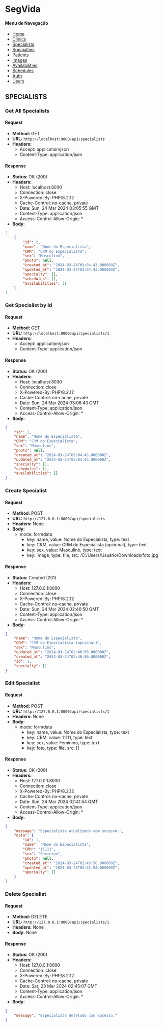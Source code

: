 # SegVida

#### Menu de Navegação

- [Home](https://github.com/allan-bismarck/segvida)
- [Clinics](https://github.com/allan-bismarck/segvida/blob/main/SEGVIDA%20DOCUMENTATION/Clinic%20Documentation.md)
- [Specialists](https://github.com/allan-bismarck/segvida/blob/main/SEGVIDA%20DOCUMENTATION/Specialist%20Documentation.md)
- [Specialties](https://github.com/allan-bismarck/segvida/blob/main/SEGVIDA%20DOCUMENTATION/Specialty%20Documentation.md)
- [Patients](https://github.com/allan-bismarck/segvida/blob/main/SEGVIDA%20DOCUMENTATION/Patient%20Documentation.md)
- [Images](https://github.com/allan-bismarck/segvida/blob/main/SEGVIDA%20DOCUMENTATION/Image%20Documentation.md)
- [Availabilities](https://github.com/allan-bismarck/segvida/blob/main/SEGVIDA%20DOCUMENTATION/Availability%20Documentation.md)
- [Schedules](https://github.com/allan-bismarck/segvida/blob/main/SEGVIDA%20DOCUMENTATION/Schedule%20Documentation.md)
- [Auth](https://github.com/allan-bismarck/segvida/blob/main/SEGVIDA%20DOCUMENTATION/Auth%20Documentation.md)
- [Users](https://github.com/allan-bismarck/segvida/blob/main/SEGVIDA%20DOCUMENTATION/User%20Documentation.md)

## SPECIALISTS

### Get All Specialists

#### Request
- **Method:** GET
- **URL:** `http://localhost:8000/api/specialists`
- **Headers:**
  - Accept: application/json
  - Content-Type: application/json

#### Response
- **Status:** OK (200)
- **Headers:**
  - Host: localhost:8000
  - Connection: close
  - X-Powered-By: PHP/8.2.12
  - Cache-Control: no-cache, private
  - Date: Sun, 24 Mar 2024 03:05:55 GMT
  - Content-Type: application/json
  - Access-Control-Allow-Origin: *
- **Body:**
```json
[
    {
        "id": 2,
        "name": "Nome do Especialista",
        "CRM": "CRM do Especialista",
        "sex": "Masculino",
        "photo": null,
        "created_at": "2024-03-24T03:04:43.000000Z",
        "updated_at": "2024-03-24T03:04:43.000000Z",
        "specialty": [],
        "schedules": [],
        "availabilities": []
    }
]

```

### Get Specialist by Id

#### Request
- **Method:** GET
- **URL:** `http://localhost:8000/api/specialists/1`
- **Headers:**
  - Accept: application/json
  - Content-Type: application/json

#### Response
- **Status:** OK (200)
- **Headers:**
  - Host: localhost:8000
  - Connection: close
  - X-Powered-By: PHP/8.2.12
  - Cache-Control: no-cache, private
  - Date: Sun, 24 Mar 2024 03:06:43 GMT
  - Content-Type: application/json
  - Access-Control-Allow-Origin: *
- **Body:**
```json
{
    "id": 2,
    "name": "Nome do Especialista",
    "CRM": "CRM do Especialista",
    "sex": "Masculino",
    "photo": null,
    "created_at": "2024-03-24T03:04:43.000000Z",
    "updated_at": "2024-03-24T03:04:43.000000Z",
    "specialty": [],
    "schedules": [],
    "availabilities": []
}

```

### Create Specialist

#### Request
- **Method:** POST
- **URL:** `http://127.0.0.1:8000/api/specialists`
- **Headers:** None
- **Body:**
  - mode: formdata
    - key: name, value: Nome do Especialista, type: text
    - key: CRM, value: CRM do Especialista (opcional), type: text
    - key: sex, value: Masculino, type: text
    - key: image, type: file, src: /C:/Users/Usuário/Downloads/foto.jpg

#### Response
- **Status:** Created (201)
- **Headers:**
  - Host: 127.0.0.1:8000
  - Connection: close
  - X-Powered-By: PHP/8.2.12
  - Cache-Control: no-cache, private
  - Date: Sun, 24 Mar 2024 02:40:50 GMT
  - Content-Type: application/json
  - Access-Control-Allow-Origin: *
- **Body:**
```json
{
    "name": "Nome do Especialista",
    "CRM": "CRM do Especialista (opcional)",
    "sex": "Masculino",
    "updated_at": "2024-03-24T02:40:50.000000Z",
    "created_at": "2024-03-24T02:40:50.000000Z",
    "id": 1,
    "specialty": []
}

```

### Edit Specialist

#### Request
- **Method:** POST
- **URL:** `http://127.0.0.1:8000/api/specialists/1`
- **Headers:** None
- **Body:**
  - mode: formdata
    - key: name, value: Nome do Especialista, type: text
    - key: CRM, value: 11111, type: text
    - key: sex, value: Feminino, type: text
    - key: foto, type: file, src: []

#### Response
- **Status:** OK (200)
- **Headers:**
  - Host: 127.0.0.1:8000
  - Connection: close
  - X-Powered-By: PHP/8.2.12
  - Cache-Control: no-cache, private
  - Date: Sun, 24 Mar 2024 02:41:54 GMT
  - Content-Type: application/json
  - Access-Control-Allow-Origin: *
- **Body:**
```json
{
    "message": "Especialista atualizado com sucesso.",
    "data": {
        "id": 1,
        "name": "Nome do Especialista",
        "CRM": "11111",
        "sex": "Feminino",
        "photo": null,
        "created_at": "2024-03-24T02:40:50.000000Z",
        "updated_at": "2024-03-24T02:41:54.000000Z",
        "specialty": []
    }
}

```

### Delete Specialist

#### Request
- **Method:** DELETE
- **URL:** `http://127.0.0.1:8000/api/specialists/1`
- **Headers:** None
- **Body:** None

#### Response
- **Status:** OK (200)
- **Headers:**
  - Host: 127.0.0.1:8000
  - Connection: close
  - X-Powered-By: PHP/8.2.12
  - Cache-Control: no-cache, private
  - Date: Sat, 23 Mar 2024 02:45:07 GMT
  - Content-Type: application/json
  - Access-Control-Allow-Origin: *
- **Body:**
```json
{
    "message": "Especialista deletado com sucesso."
}

```